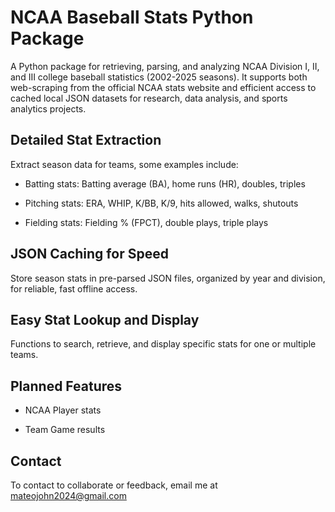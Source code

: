 # NCAA Baseball Stats Python Package
A Python package for retrieving, parsing, and analyzing NCAA Division I, II, and III college baseball statistics (2002-2025 seasons). It supports both web-scraping from the official NCAA stats website and efficient access to cached local JSON datasets for research, data analysis, and sports analytics projects.

## Detailed Stat Extraction
Extract season data for teams, some examples include:

- Batting stats: Batting average (BA), home runs (HR), doubles, triples

- Pitching stats: ERA, WHIP, K/BB, K/9, hits allowed, walks, shutouts

- Fielding stats: Fielding % (FPCT), double plays, triple plays

## JSON Caching for Speed
Store season stats in pre-parsed JSON files, organized by year and division, for reliable, fast offline access.

## Easy Stat Lookup and Display
Functions to search, retrieve, and display specific stats for one or multiple teams.

## Planned Features

- NCAA Player stats
  
- Team Game results

## Contact
To contact to collaborate or feedback, email me at mateojohn2024@gmail.com
